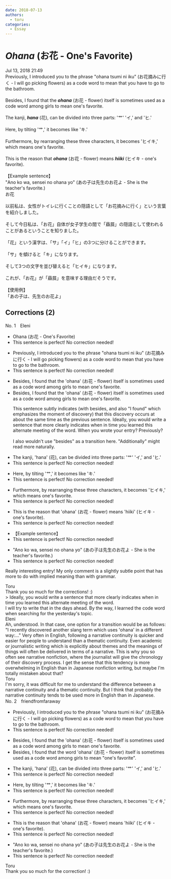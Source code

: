 ```yaml
---
date: 2018-07-13
authors:
  - toru
categories:
  - Essay
---
```


<h1 id="subject_show"><strong><em>Ohana</strong></em> (お花 - One's Favorite)</h1>
<div class="date">Jul 13, 2018 21:49</div>
<div id="post"><div id="body_show_ori">
Previously, I introduced you to the phrase "ohana tsumi ni iku" (お花摘みに行く - I will go picking flowers) as a code word to mean that you have to go to the bathroom.<br/><br/>Besides, I found that the <strong><em>ohana</em></strong> (お花 - flower) itself is sometimes used as a code word among girls to mean one's favorite.<br/><br/>The kanji, <strong><em>hana</em></strong> (花), can be divided into three parts: '艹' 'イ,' and 'ヒ.'<br/><br/>Here, by tilting '艹,' it becomes like 'キ.'<br/><br/>Furthermore, by rearranging these three characters, it becomes 'ヒイキ,' which means one's favorite.<br/><br/>This is the reason that <strong><em>ohana</em></strong> (お花 - flower) means <strong><em>hiiki</em></strong> (ヒイキ - one's favorite).<br/><br/>【Example sentence】<br/>"Ano ko wa, sensei no ohana yo" (あの子は先生のお花よ - She is the teacher's favorite.)
</div></div>

<!-- more -->

<div id="post_ja"><div id="body_show_mo">
お花<br/><br/>以前私は、女性がトイレに行くことの隠語として「お花摘みに行く」という言葉を紹介しました。<br/><br/>そして今日私は、「お花」自体が女子学生の間で「贔屓」の隠語として使われることがあるということを知りました。<br/><br/>「花」という漢字は、「サ」「イ」「ヒ」の3つに分けることができます。<br/><br/>「サ」を傾けると「キ」になります。<br/><br/>そして3つの文字を並び替えると「ヒイキ」になります。<br/><br/>これが、「お花」が「贔屓」を意味する理由だそうです。<br/><br/>【使用例】<br/>「あの子は、先生のお花よ」
</div></div>

## Corrections (2)
<div id="block"><div class="first_name"> No. 1　<span class="just_name">Eleni</span></div><div id="block2">
<ul class="correction_field">
<li class="incorrect">Ohana (お花 - One's Favorite)</li>
<li class="corrected perfect">This sentence is perfect! No correction needed!</li>
</ul>
<ul class="correction_field">
<li class="incorrect">Previously, I introduced you to the phrase "ohana tsumi ni iku" (お花摘みに行く - I will go picking flowers) as a code word to mean that you have to go to the bathroom.</li>
<li class="corrected perfect">This sentence is perfect! No correction needed!</li>
</ul>
<ul class="correction_field">
<li class="incorrect">Besides, I found that the 'ohana' (お花 - flower) itself is sometimes used as a code word among girls to mean one's favorite.</li>
<li class="corrected correct">
<span class="f_red">Besides</span>, I found that the 'ohana' (お花 - flower) itself is sometimes used as a code word among girls to mean one's favorite.
<p class="correction_comment">This sentence subtly indicates (with besides, and also "I found" which emphasizes the moment of discovery) that this discovery occurs at about the same time as the previous sentence. Ideally, you would write a sentence that more clearly indicates when in time you learned this alternate meeting of the word. When you wrote your entry? Previously? <br/><br/>I also wouldn't use "besides" as a transition here. "Additionally" might read more naturally.</p>
</li>
</ul>
<ul class="correction_field">
<li class="incorrect">The kanji, 'hana' (花), can be divided into three parts: '艹' 'イ,' and 'ヒ.'</li>
<li class="corrected perfect">This sentence is perfect! No correction needed!</li>
</ul>
<ul class="correction_field">
<li class="incorrect">Here, by tilting '艹,' it becomes like 'キ.'</li>
<li class="corrected perfect">This sentence is perfect! No correction needed!</li>
</ul>
<ul class="correction_field">
<li class="incorrect">Furthermore, by rearranging these three characters, it becomes 'ヒイキ,' which means one's favorite.</li>
<li class="corrected perfect">This sentence is perfect! No correction needed!</li>
</ul>
<ul class="correction_field">
<li class="incorrect">This is the reason that 'ohana' (お花 - flower) means 'hiiki' (ヒイキ - one's favorite).</li>
<li class="corrected perfect">This sentence is perfect! No correction needed!</li>
</ul>
<ul class="correction_field">
<li class="incorrect">【Example sentence】</li>
<li class="corrected perfect">This sentence is perfect! No correction needed!</li>
</ul>
<ul class="correction_field">
<li class="incorrect">"Ano ko wa, sensei no ohana yo" (あの子は先生のお花よ - She is the teacher's favorite.)</li>
<li class="corrected perfect">This sentence is perfect! No correction needed!</li>
</ul>
<p class="comment_small">
 Really interesting entry! My only comment is a slightly subtle point that has more to do with implied meaning than with grammar.
</p>

</div><div class="name"><span class="just_name">Toru</span><br>
Thank you so much for the corrections! :)<br/>&gt; Ideally, you would write a sentence that more clearly indicates when in time you learned this alternate meeting of the word.<br/>I will try to write that in the days ahead. By the way, I learned the code word when searching for the yesterday's topic.
</div>
<div class="name"><span class="just_name">Eleni</span><br>
Ah, understood. In that case, one option for a transition would be as follows: "I recently discovered another slang term which uses 'ohana' in a different way:..." Very often in English, following a narrative continuity is quicker and easier for people to understand than a thematic continuity. Even academic or journalistic writing which is explicitly about themes and the meanings of things will often be delivered in terms of a narrative. This is why you so often see narrative nonfiction, where the journalist will give the chronology of their discovery process. I get the sense that this tendency is more overwhelming in English than in Japanese nonfiction writing, but maybe I'm totally mistaken about that? 
</div>
<div class="name"><span class="just_name">Toru</span><br>
I'm sorry, it was difficult for me to understand the difference between a narrative continuity and a thematic continuity. But I think that probably the narrative continuity tends to be used more in English than in Japanese.
</div>
</div>
<div id="block"><div class="first_name"> No. 2　<span class="just_name">friendfromfaraway</span></div><div id="block2">
<ul class="correction_field">
<li class="incorrect">Previously, I introduced you to the phrase "ohana tsumi ni iku" (お花摘みに行く - I will go picking flowers) as a code word to mean that you have to go to the bathroom.</li>
<li class="corrected perfect">This sentence is perfect! No correction needed!</li>
</ul>
<ul class="correction_field">
<li class="incorrect">Besides, I found that the 'ohana' (お花 - flower) itself is sometimes used as a code word among girls to mean one's favorite.</li>
<li class="corrected correct">
Besides, I found that the <span class="f_blue">word </span>'ohana' (お花 - flower) itself is sometimes used as a code word among girls to mean "one's favorite".
</li>
</ul>
<ul class="correction_field">
<li class="incorrect">The kanji, 'hana' (花), can be divided into three parts: '艹' 'イ,' and 'ヒ.'</li>
<li class="corrected perfect">This sentence is perfect! No correction needed!</li>
</ul>
<ul class="correction_field">
<li class="incorrect">Here, by tilting '艹,' it becomes like 'キ.'</li>
<li class="corrected perfect">This sentence is perfect! No correction needed!</li>
</ul>
<ul class="correction_field">
<li class="incorrect">Furthermore, by rearranging these three characters, it becomes 'ヒイキ,' which means one's favorite.</li>
<li class="corrected perfect">This sentence is perfect! No correction needed!</li>
</ul>
<ul class="correction_field">
<li class="incorrect">This is the reason that 'ohana' (お花 - flower) means 'hiiki' (ヒイキ - one's favorite).</li>
<li class="corrected perfect">This sentence is perfect! No correction needed!</li>
</ul>
<ul class="correction_field">
<li class="incorrect">"Ano ko wa, sensei no ohana yo" (あの子は先生のお花よ - She is the teacher's favorite.)</li>
<li class="corrected perfect">This sentence is perfect! No correction needed!</li>
</ul>
</div><div class="name"><span class="just_name">Toru</span><br>
Thank you so much for the correction! :)
</div>
</div>
